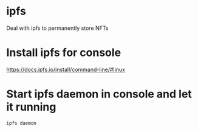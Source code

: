 # ipfs
Deal with ipfs to permanently store NFTs

# Install ipfs for console 
https://docs.ipfs.io/install/command-line/#linux


# Start ipfs daemon in console and let it running

```shell
ipfs daemon
```


